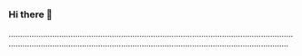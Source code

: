 ### Hi there 👋

......................................................................................................................................................................................................................................................